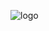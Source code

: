 
![logo](https://github.com/CNuenthel/ERODS-CSV-Parser/assets/89996557/dfa2abd0-1dbe-4500-8be5-5e63600e333f)
